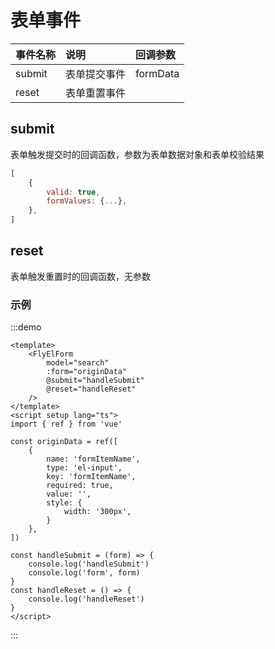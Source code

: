 # 表单事件

| 事件名称 | 说明         | 回调参数 |
| :------- | :----------- | :------- |
| submit   | 表单提交事件 | formData |
| reset    | 表单重置事件 |          |


## submit

表单触发提交时的回调函数，参数为表单数据对象和表单校验结果


```js
[
	{
		valid: true,
		formValues: {...},
	},
]
```

## reset

表单触发重置时的回调函数，无参数

### 示例
:::demo

```vue
<template>
	<FlyElForm
		model="search"
		:form="originData"
		@submit="handleSubmit"
		@reset="handleReset"
	/>
</template>
<script setup lang="ts">
import { ref } from 'vue'

const originData = ref([
	{
		name: 'formItemName',
		type: 'el-input',
		key: 'formItemName',
		required: true,
		value: '',
		style: {
			width: '300px',
		}
	},
])

const handleSubmit = (form) => {
	console.log('handleSubmit')
	console.log('form', form)
}
const handleReset = () => {
	console.log('handleReset')
}
</script>
```

:::